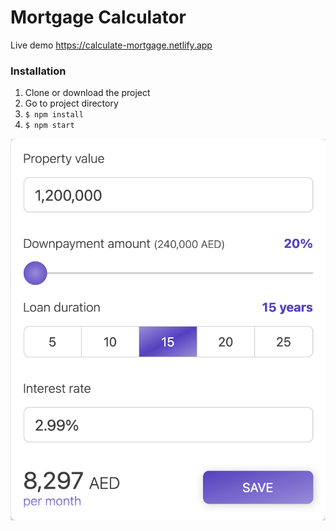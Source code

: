 # Mortgage Calculator

Live demo <https://calculate-mortgage.netlify.app>

### Installation

1. Clone or download the project
2. Go to project directory
3. `$ npm install`
4. `$ npm start`

![](https://raw.githubusercontent.com/wisimple/mortgage-calculator/master/public/images/screenshot.png)

